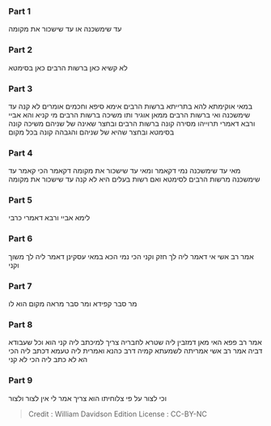 
### Part 1
עד שימשכנה או עד שישכור את מקומה

### Part 2
לא קשיא כאן ברשות הרבים כאן בסימטא

### Part 3
במאי אוקימתא להא בתרייתא ברשות הרבים אימא סיפא וחכמים אומרים לא קנה עד שימשכנה ואי ברשות הרבים ממאן אוגיר ותו משיכה ברשות הרבים מי קניא והא אביי ורבא דאמרי תרוייהו מסירה קונה ברשות הרבים ובחצר שאינה של שניהם משיכה קונה בסימטא ובחצר שהיא של שניהם והגבהה קונה בכל מקום

### Part 4
מאי עד שימשכנה נמי דקאמר ומאי עד שישכור את מקומה דקאמר הכי קאמר עד שימשכנה מרשות הרבים לסימטא ואם רשות בעלים היא לא קנה עד שישכור את מקומה

### Part 5
לימא אביי ורבא דאמרי כרבי

### Part 6
אמר רב אשי אי דאמר ליה לך חזק וקני הכי נמי הכא במאי עסקינן דאמר ליה לך משוך וקני

### Part 7
מר סבר קפידא ומר סבר מראה מקום הוא לו

### Part 8
אמר רב פפא האי מאן דמזבין ליה שטרא לחבריה צריך למיכתב ליה קני הוא וכל שעבודא דביה אמר רב אשי אמריתה לשמעתא קמיה דרב כהנא ואמרית ליה טעמא דכתב ליה הכי הא לא כתב ליה הכי לא קני

### Part 9
וכי לצור על פי צלוחיתו הוא צריך אמר לי אין לצור ולצור

>Credit : William Davidson Edition
>License : CC-BY-NC